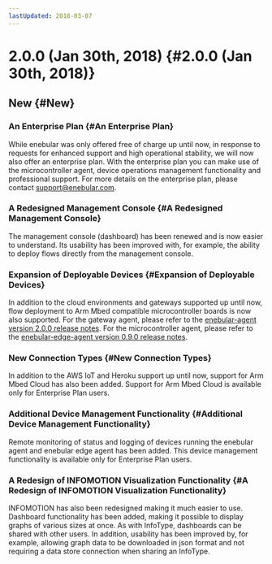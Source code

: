 ```yaml
---
lastUpdated: 2018-03-07
---
```


# 2.0.0 (Jan 30th, 2018) {#2.0.0 (Jan 30th, 2018)}

## New {#New}

### An Enterprise Plan {#An Enterprise Plan}
While enebular was only offered free of charge up until now, in response to requests for enhanced support and high operational stability, we will now also offer an enterprise plan. With the enterprise plan you can make use of the microcontroller agent, device operations management functionality and professional support. For more details on the enterprise plan, please contact support@enebular.com.

### A Redesigned Management Console {#A Redesigned Management Console}
The management console (dashboard) has been renewed and is now easier to understand.
Its usability has been improved with, for example, the ability to deploy flows directly from the management console.

### Expansion of Deployable Devices {#Expansion of Deployable Devices}
In addition to the cloud environments and gateways supported up until now, flow deployment to Arm Mbed compatible microcontroller boards is now also supported. For the gateway agent, please refer to the [enebular-agent version 2.0.0 release notes](../enebular-agent/2.0.0.md). For the microcontroller agent, please refer to the [enebular-edge-agent version 0.9.0 release notes](../enebular-edge-agent/0.9.0.md).

### New Connection Types {#New Connection Types}
In addition to the AWS IoT and Heroku support up until now, support for Arm Mbed Cloud has also been added. Support for Arm Mbed Cloud is available only for Enterprise Plan users.

### Additional Device Management Functionality {#Additional Device Management Functionality}
Remote monitoring of status and logging of devices running the enebular agent and enebular edge agent has been added. This device management functionality is available only for Enterprise Plan users.

### A Redesign of INFOMOTION Visualization Functionality {#A Redesign of INFOMOTION Visualization Functionality}
INFOMOTION has also been redesigned making it much easier to use. Dashboard functionality has been added, making it possible to display graphs of various sizes at once. As with InfoType, dashboards can be shared with other users. In addition, usability has been improved by, for example, allowing graph data to be downloaded in json format and not requiring a data store connection when sharing an InfoType.
